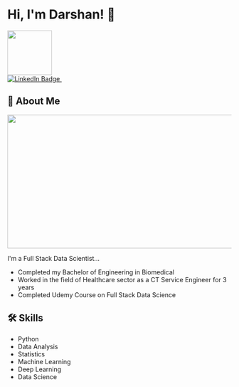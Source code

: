 
# Hi, I'm Darshan! 👋

<div id="header" align="left">
  <img src="https://media.giphy.com/media/M9gbBd9nbDrOTu1Mqx/giphy.gif" width="100"/>
</div>
<div id="badges">
  <a href="www.linkedin.com/in/darshan-bhiwapurkar-048a86124">
    <img src="https://img.shields.io/badge/LinkedIn-blue?style=for-the-badge&logo=linkedin&logoColor=white" alt="LinkedIn Badge"/>
  </a>
  <a href="www.github.com/Darshbhi99">
    <img src="https://komarev.com/ghpvc/?username=Darshbhi99&style=flat-square&color=blue" alt=""/>
  </a>
 </div>
  
## 🚀 About Me

<div align="center">
  <img src="https://media.giphy.com/media/dWesBcTLavkZuG35MI/giphy.gif" width="600" height="300"/>
</div>

I'm a Full Stack Data Scientist...

- Completed my Bachelor of Engineering in Biomedical 
- Worked in the field of Healthcare sector as a CT Service Engineer for 3 years
- Completed Udemy Course on Full Stack Data Science 


## 🛠 Skills
- Python 
- Data Analysis
- Statistics
- Machine Learning
- Deep Learning
- Data Science 


